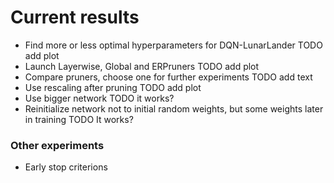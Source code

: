 # Current results

- Find more or less optimal hyperparameters for DQN-LunarLander
    TODO add plot
- Launch Layerwise, Global and ERPruners
    TODO add plot
- Compare pruners, choose one for further experiments
    TODO add text
- Use rescaling after pruning
    TODO add plot
- Use bigger network
    TODO it works?
- Reinitialize network not to initial random weights, but some weights later in training
    TODO It works?

### Other experiments
- Early stop criterions
